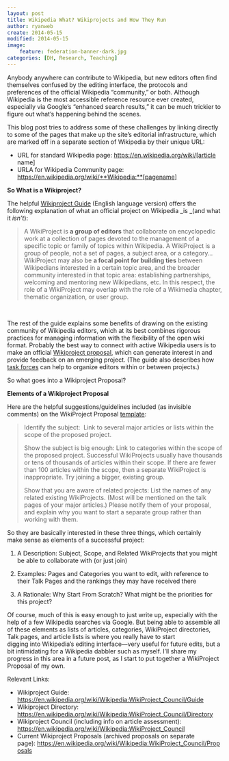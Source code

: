 ```yaml
---
layout: post
title: Wikipedia What? Wikiprojects and How They Run
author: ryanweb
create: 2014-05-15
modified: 2014-05-15
image:
    feature: federation-banner-dark.jpg
categories: [DH, Research, Teaching]
---
```

<span class="Z3988" title="ctx_ver=Z39.88-2004&rft_val_fmt=info%3Aofi%2Ffmt%3Akev%3Amtx%3Adc&rfr_id=info%3Asid%2Focoins.info%3Agenerator&rft.type=&rft.format=text&rft.title=Wikipedia+What%3F+Wikiprojects+and+How+They+Run&rft.source=Ryan+Weberling&rft.date=2014-05-15&rft.identifier=http%3A%2F%2Fryanweberling.com%2F%3Fp%3D272&rft.language=English&rft.subject=DH&rft.subject=Research&rft.subject=Teaching&rft.aulast=Weberling&rft.aufirst=Ryan"></span>

Anybody anywhere can contribute to Wikipedia, but new editors often find themselves confused by the editing interface, the protocols and preferences of the official Wikipedia &#8220;community,&#8221; or both. Although Wikipedia is the most accessible reference resource ever created, especially via Google&#8217;s &#8220;enhanced search results,&#8221; it can be much trickier to figure out what&#8217;s happening behind the scenes.<!--more-->

This blog post tries to address some of these challenges by linking directly to some of the pages that make up the site&#8217;s editorial infrastructure, which are marked off in a separate section of Wikipedia by their unique URL:

  * URL for standard Wikipedia page: https://en.wikipedia.org/wiki/[article name]
  * URLA for Wikipedia Community page: https://en.wikipedia.org/wiki/**Wikipedia:**[pagename]

**So What is a Wikiproject?**

The helpful [Wikiproject Guide](https://en.wikipedia.org/wiki/Wikipedia:WikiProject_Council/Guide) (English language version) offers the following explanation of what an official project on Wikipedia _is _(and what it _isn&#8217;t_):

> A WikiProject is **a group of editors** that collaborate on encyclopedic work at a collection of pages devoted to the management of a specific topic or family of topics within Wikipedia. A WikiProject is a group of people, not a set of pages, a subject area, or a category&#8230;WikiProject may also be **a focal point for building ties** between Wikipedians interested in a certain topic area, and the broader community interested in that topic area: establishing partnerships, welcoming and mentoring new Wikipedians, etc. In this respect, the role of a WikiProject may overlap with the role of a Wikimedia chapter, thematic organization, or user group.

&nbsp;

The rest of the guide explains some benefits of drawing on the existing community of Wikipedia editors, which at its best combines rigorous practices for managing information with the flexibility of the open wiki format. Probably the best way to connect with active Wikipedia users is to make an official [Wikiproject proposal](https://en.wikipedia.org/wiki/Wikipedia:WikiProject_Council/Proposals), which can generate interest in and provide feedback on an emerging project. (The guide also describes how [task forces](https://en.wikipedia.org/wiki/Wikipedia:TASKFORCE) can help to organize editors within or between projects.)

So what goes into a Wikiproject Proposal?

**Elements of a Wikiproject Proposal**

Here are the helpful suggestions/guidelines included (as invisible comments) on the WikiProject Proposal [template](https://en.wikipedia.org/wiki/Wikipedia:WikiProject_Council/Proposals#Creating_a_proposal):

> Identify the subject:  Link to several major articles or lists within the scope of the proposed project.
> 
> Show the subject is big enough: Link to categories within the scope of the proposed project. Successful WikiProjects usually have thousands or tens of thousands of articles within their scope. If there are fewer than 100 articles within the scope, then a separate WikiProject is inappropriate. Try joining a bigger, existing group.
> 
> Show that you are aware of related projects: List the names of any related existing WikiProjects. (Most will be mentioned on the talk pages of your major articles.) Please notify them of your proposal, and explain why you want to start a separate group rather than working with them.

So they are basically interested in these three things, which certainly make sense as elements of a successful project:

  1. A Description: Subject, Scope, and Related WikiProjects that you might be able to collaborate with (or just join)</p> 
  2. Examples: Pages and Categories you want to edit, with reference to their Talk Pages and the rankings they may have received there

  3. A Rationale: Why Start From Scratch? What might be the priorities for this project?

Of course, much of this is easy enough to just write up, especially with the help of a few Wikipedia searches via Google. But being able to assemble all of these elements as lists of articles, categories, WikiProject directories, Talk pages, and article lists is where you really have to start digging into Wikipedia&#8217;s editing interface—very useful for future edits, but a bit intimidating for a Wikipedia dabbler such as myself. I&#8217;ll share my progress in this area in a future post, as I start to put together a WikiProject Proposal of my own.

Relevant Links:

  * Wikiproject Guide: <https://en.wikipedia.org/wiki/Wikipedia:WikiProject_Council/Guide>
  * Wikiproject Directory: <https://en.wikipedia.org/wiki/Wikipedia:WikiProject_Council/Directory>
  * Wikiproject Council (including info on article assessment): <https://en.wikipedia.org/wiki/Wikipedia:WikiProject_Council>
  * Current Wikiproject Proposals (archived proposals on separate page): <https://en.wikipedia.org/wiki/Wikipedia:WikiProject_Council/Proposals>
